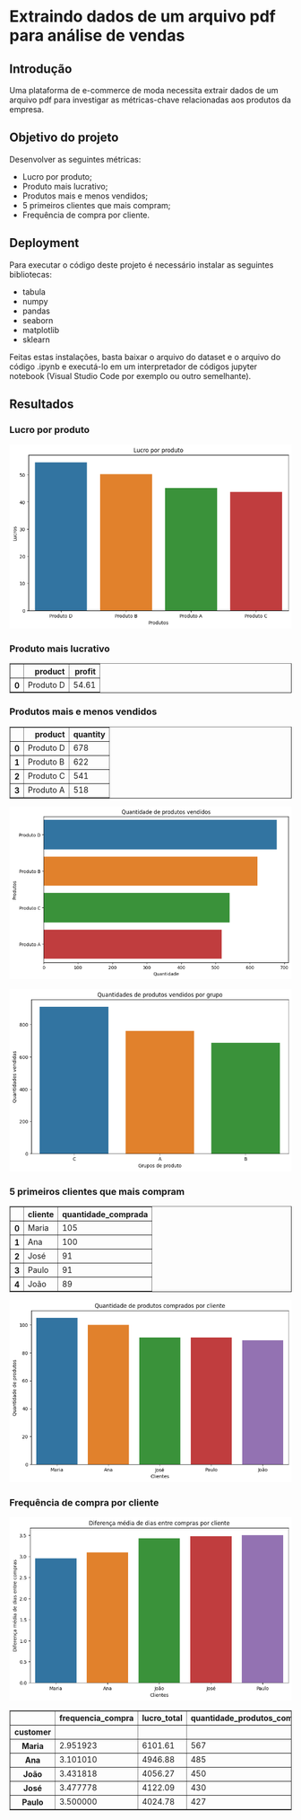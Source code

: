 # Extraindo dados de um arquivo pdf para análise de vendas

## Introdução

Uma plataforma de e-commerce de moda necessita extrair dados de um arquivo pdf para investigar as métricas-chave relacionadas aos produtos da empresa.

## Objetivo do projeto

Desenvolver as seguintes métricas:

* Lucro por produto;
* Produto mais lucrativo;
* Produtos mais e menos vendidos;
* 5 primeiros clientes que mais compram;
* Frequência de compra por cliente.

## Deployment

Para executar o código deste projeto é necessário instalar as seguintes bibliotecas:
* tabula
* numpy
* pandas
* seaborn
* matplotlib
* sklearn

Feitas estas instalações, basta baixar o arquivo do dataset e o arquivo do código .ipynb e executá-lo em um interpretador de códigos jupyter notebook (Visual Studio Code por exemplo ou outro semelhante).

## Resultados

### Lucro por produto

![profit_by_product](graph_results/profit_by_product.png)

### Produto mais lucrativo

<table border="1" class="dataframe">
  <thead>
    <tr style="text-align: right;">
      <th></th>
      <th>product</th>
      <th>profit</th>
    </tr>
  </thead>
  <tbody>
    <tr>
      <th>0</th>
      <td>Produto D</td>
      <td>54.61</td>
    </tr>
  </tbody>
</table>

### Produtos mais e menos vendidos

<table border="1" class="dataframe">
  <thead>
    <tr style="text-align: right;">
      <th></th>
      <th>product</th>
      <th>quantity</th>
    </tr>
  </thead>
  <tbody>
    <tr>
      <th>0</th>
      <td>Produto D</td>
      <td>678</td>
    </tr>
    <tr>
      <th>1</th>
      <td>Produto B</td>
      <td>622</td>
    </tr>
    <tr>
      <th>2</th>
      <td>Produto C</td>
      <td>541</td>
    </tr>
    <tr>
      <th>3</th>
      <td>Produto A</td>
      <td>518</td>
    </tr>
  </tbody>
</table>

![products_by_quantity](products_by_quantity.png)

![products_by_group](products_by_group.png)

### 5 primeiros clientes que mais compram

<table border="1" class="dataframe">
  <thead>
    <tr style="text-align: right;">
      <th></th>
      <th>cliente</th>
      <th>quantidade_comprada</th>
    </tr>
  </thead>
  <tbody>
    <tr>
      <th>0</th>
      <td>Maria</td>
      <td>105</td>
    </tr>
    <tr>
      <th>1</th>
      <td>Ana</td>
      <td>100</td>
    </tr>
    <tr>
      <th>2</th>
      <td>José</td>
      <td>91</td>
    </tr>
    <tr>
      <th>3</th>
      <td>Paulo</td>
      <td>91</td>
    </tr>
    <tr>
      <th>4</th>
      <td>João</td>
      <td>89</td>
    </tr>
  </tbody>
</table>

![products_by_customer](products_by_customer.png)

### Frequência de compra por cliente

![frequency_by_customer](frequency_by_customer.png)

<table border="1" class="dataframe">
  <thead>
    <tr style="text-align: right;">
      <th></th>
      <th>frequencia_compra</th>
      <th>lucro_total</th>
      <th>quantidade_produtos_comprados</th>
      <th>ticket_medio</th>
    </tr>
    <tr>
      <th>customer</th>
      <th></th>
      <th></th>
      <th></th>
      <th></th>
    </tr>
  </thead>
  <tbody>
    <tr>
      <th>Maria</th>
      <td>2.951923</td>
      <td>6101.61</td>
      <td>567</td>
      <td>282.94</td>
    </tr>
    <tr>
      <th>Ana</th>
      <td>3.101010</td>
      <td>4946.88</td>
      <td>485</td>
      <td>252.35</td>
    </tr>
    <tr>
      <th>João</th>
      <td>3.431818</td>
      <td>4056.27</td>
      <td>450</td>
      <td>237.05</td>
    </tr>
    <tr>
      <th>José</th>
      <td>3.477778</td>
      <td>4122.09</td>
      <td>430</td>
      <td>222.83</td>
    </tr>
    <tr>
      <th>Paulo</th>
      <td>3.500000</td>
      <td>4024.78</td>
      <td>427</td>
      <td>222.45</td>
    </tr>
  </tbody>
</table>